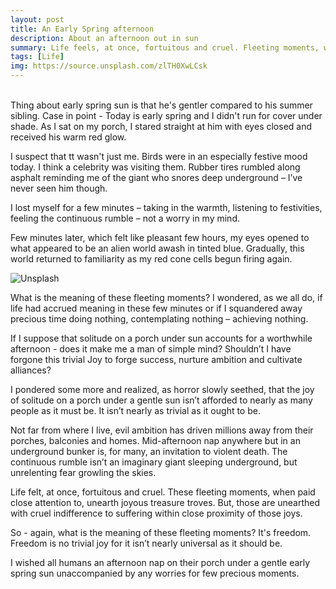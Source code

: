 ```yaml
---
layout: post
title: An Early Spring afternoon
description: About an afternoon out in sun
summary: Life feels, at once, fortuitous and cruel. Fleeting moments, when paid close attention to, unearth joyous treasure troves. But, those are unearthed with cruel indifference to suffering in close proximity of those joys.
tags: [Life]
img: https://source.unsplash.com/zlTH0XwLCsk
---
```

<br>
Thing about early spring sun is that he's gentler compared to his summer sibling. Case in point - Today is early spring and I didn't run for cover under shade. As I sat on my porch, I stared straight at him with eyes closed and received his warm red glow.

I suspect that tt wasn't just me. Birds were in an especially festive mood today. I think a celebrity was visiting them. Rubber tires rumbled along asphalt reminding me of the giant who snores deep underground – I’ve never seen him though.

I lost myself for a few minutes – taking in the warmth, listening to festivities, feeling the continuous rumble – not a worry in my mind.

Few minutes later, which felt like pleasant few hours, my eyes opened to what appeared to be an alien world awash in tinted blue. Gradually, this world returned to familiarity as my red cone cells begun firing again.

![Unsplash](https://source.unsplash.com/zlTH0XwLCsk/800x450 "Source: unsplash.com/@fab_fotos")

What is the meaning of these fleeting moments? I wondered, as we all do, if life had accrued meaning in these few minutes or if I squandered away precious time doing nothing, contemplating nothing – achieving nothing.

If I suppose that solitude on a porch under sun accounts for a worthwhile afternoon - does it make me a man of simple mind? Shouldn’t I have forgone this trivial Joy to forge success, nurture ambition and cultivate alliances?

I pondered some more and realized, as horror slowly seethed, that the joy of solitude on a porch under a gentle sun isn’t afforded to nearly as many people as it must be. It isn’t nearly as trivial as it ought to be.

Not far from where I live, evil ambition has driven millions away from their porches, balconies and homes. Mid-afternoon nap anywhere but in an underground bunker is, for many, an invitation to violent death. The continuous rumble isn’t an imaginary giant sleeping underground, but unrelenting fear growling the skies.

Life felt, at once, fortuitous and cruel. These fleeting moments, when paid close attention to, unearth joyous treasure troves. But, those are unearthed with cruel indifference to suffering within close proximity of those joys.

So - again, what is the meaning of these fleeting moments? It's freedom. Freedom is no trivial joy for it isn’t nearly universal as it should be. 

I wished all humans an afternoon nap on their porch under a gentle early spring sun unaccompanied by any worries for few precious moments.
